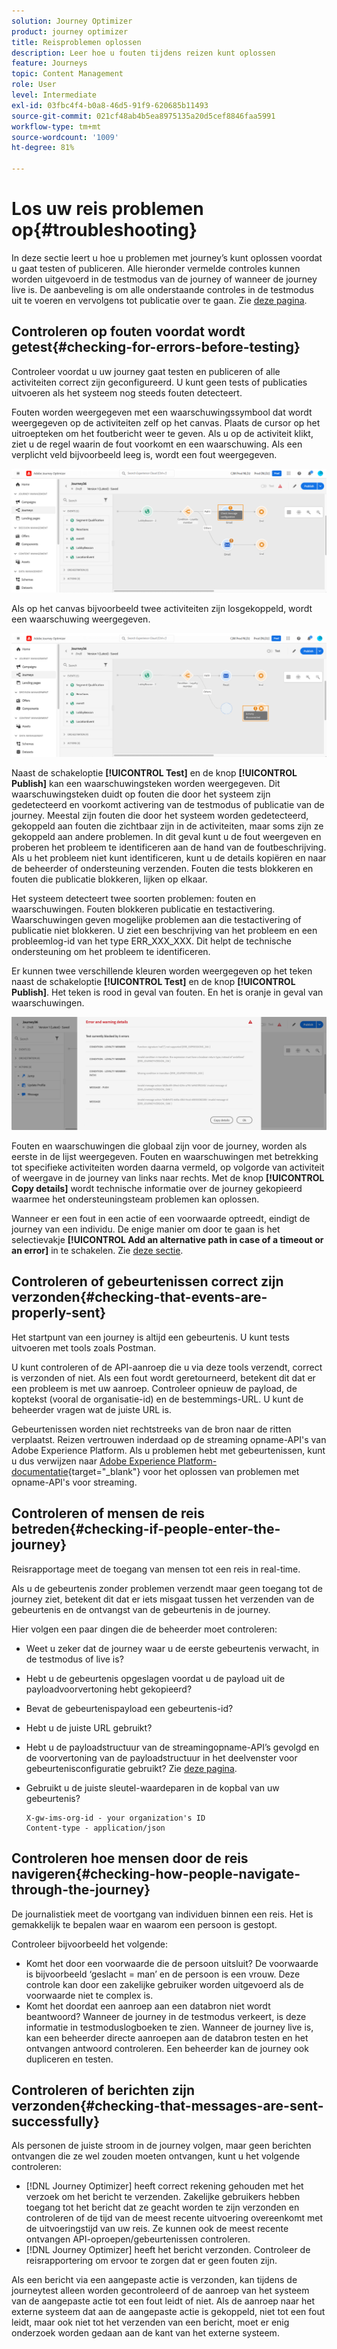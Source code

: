 ```yaml
---
solution: Journey Optimizer
product: journey optimizer
title: Reisproblemen oplossen
description: Leer hoe u fouten tijdens reizen kunt oplossen
feature: Journeys
topic: Content Management
role: User
level: Intermediate
exl-id: 03fbc4f4-b0a8-46d5-91f9-620685b11493
source-git-commit: 021cf48ab4b5ea8975135a20d5cef8846faa5991
workflow-type: tm+mt
source-wordcount: '1009'
ht-degree: 81%

---
```


# Los uw reis problemen op{#troubleshooting}

In deze sectie leert u hoe u problemen met journey’s kunt oplossen voordat u gaat testen of publiceren. Alle hieronder vermelde controles kunnen worden uitgevoerd in de testmodus van de journey of wanneer de journey live is. De aanbeveling is om alle onderstaande controles in de testmodus uit te voeren en vervolgens tot publicatie over te gaan. Zie [deze pagina](../building-journeys/testing-the-journey.md).

## Controleren op fouten voordat wordt getest{#checking-for-errors-before-testing}

Controleer voordat u uw journey gaat testen en publiceren of alle activiteiten correct zijn geconfigureerd. U kunt geen tests of publicaties uitvoeren als het systeem nog steeds fouten detecteert.

Fouten worden weergegeven met een waarschuwingssymbool dat wordt weergegeven op de activiteiten zelf op het canvas. Plaats de cursor op het uitroepteken om het foutbericht weer te geven. Als u op de activiteit klikt, ziet u de regel waarin de fout voorkomt en een waarschuwing. Als een verplicht veld bijvoorbeeld leeg is, wordt een fout weergegeven.

![](assets/journey63.png)

Als op het canvas bijvoorbeeld twee activiteiten zijn losgekoppeld, wordt een waarschuwing weergegeven.

![](assets/canvas-disconnected.png)

Naast de schakeloptie **[!UICONTROL Test]** en de knop **[!UICONTROL Publish]** kan een waarschuwingsteken worden weergegeven. Dit waarschuwingsteken duidt op fouten die door het systeem zijn gedetecteerd en voorkomt activering van de testmodus of publicatie van de journey. Meestal zijn fouten die door het systeem worden gedetecteerd, gekoppeld aan fouten die zichtbaar zijn in de activiteiten, maar soms zijn ze gekoppeld aan andere problemen. In dit geval kunt u de fout weergeven en proberen het probleem te identificeren aan de hand van de foutbeschrijving. Als u het probleem niet kunt identificeren, kunt u de details kopiëren en naar de beheerder of ondersteuning verzenden. Fouten die tests blokkeren en fouten die publicatie blokkeren, lijken op elkaar.

Het systeem detecteert twee soorten problemen: fouten en waarschuwingen. Fouten blokkeren publicatie en testactivering. Waarschuwingen geven mogelijke problemen aan die testactivering of publicatie niet blokkeren. U ziet een beschrijving van het probleem en een probleemlog-id van het type ERR_XXX_XXX. Dit helpt de technische ondersteuning om het probleem te identificeren.

Er kunnen twee verschillende kleuren worden weergegeven op het teken naast de schakeloptie **[!UICONTROL Test]** en de knop **[!UICONTROL Publish]**. Het teken is rood in geval van fouten. En het is oranje in geval van waarschuwingen.

![](assets/journey75.png)

Fouten en waarschuwingen die globaal zijn voor de journey, worden als eerste in de lijst weergegeven. Fouten en waarschuwingen met betrekking tot specifieke activiteiten worden daarna vermeld, op volgorde van activiteit of weergave in de journey van links naar rechts. Met de knop **[!UICONTROL Copy details]** wordt technische informatie over de journey gekopieerd waarmee het ondersteuningsteam problemen kan oplossen.

Wanneer er een fout in een actie of een voorwaarde optreedt, eindigt de journey van een individu. De enige manier om door te gaan is het selectievakje **[!UICONTROL Add an alternative path in case of a timeout or an error]** in te schakelen. Zie [deze sectie](../building-journeys/using-the-journey-designer.md#paths).

## Controleren of gebeurtenissen correct zijn verzonden{#checking-that-events-are-properly-sent}

Het startpunt van een journey is altijd een gebeurtenis. U kunt tests uitvoeren met tools zoals Postman.

U kunt controleren of de API-aanroep die u via deze tools verzendt, correct is verzonden of niet. Als een fout wordt geretourneerd, betekent dit dat er een probleem is met uw aanroep. Controleer opnieuw de payload, de koptekst (vooral de organisatie-id) en de bestemmings-URL. U kunt de beheerder vragen wat de juiste URL is.

Gebeurtenissen worden niet rechtstreeks van de bron naar de ritten verplaatst. Reizen vertrouwen inderdaad op de streaming opname-API&#39;s van Adobe Experience Platform. Als u problemen hebt met gebeurtenissen, kunt u dus verwijzen naar [Adobe Experience Platform-documentatie](https://experienceleague.adobe.com/docs/experience-platform/ingestion/streaming/troubleshooting.html){target=&quot;_blank&quot;} voor het oplossen van problemen met opname-API&#39;s voor streaming.

## Controleren of mensen de reis betreden{#checking-if-people-enter-the-journey}

Reisrapportage meet de toegang van mensen tot een reis in real-time.

Als u de gebeurtenis zonder problemen verzendt maar geen toegang tot de journey ziet, betekent dit dat er iets misgaat tussen het verzenden van de gebeurtenis en de ontvangst van de gebeurtenis in de journey.

Hier volgen een paar dingen die de beheerder moet controleren:

* Weet u zeker dat de journey waar u de eerste gebeurtenis verwacht, in de testmodus of live is?
* Hebt u de gebeurtenis opgeslagen voordat u de payload uit de payloadvoorvertoning hebt gekopieerd?
* Bevat de gebeurtenispayload een gebeurtenis-id?
* Hebt u de juiste URL gebruikt?
* Hebt u de payloadstructuur van de streamingopname-API’s gevolgd en de voorvertoning van de payloadstructuur in het deelvenster voor gebeurtenisconfiguratie gebruikt? Zie [deze pagina](../event/about-creating.md#preview-the-payload).
* Gebruikt u de juiste sleutel-waardeparen in de kopbal van uw gebeurtenis?

   ```
   X-gw-ims-org-id - your organization's ID
   Content-type - application/json
   ```

## Controleren hoe mensen door de reis navigeren{#checking-how-people-navigate-through-the-journey}

De journalistiek meet de voortgang van individuen binnen een reis. Het is gemakkelijk te bepalen waar en waarom een persoon is gestopt.

Controleer bijvoorbeeld het volgende:

* Komt het door een voorwaarde die de persoon uitsluit? De voorwaarde is bijvoorbeeld ‘geslacht = man’ en de persoon is een vrouw. Deze controle kan door een zakelijke gebruiker worden uitgevoerd als de voorwaarde niet te complex is.
* Komt het doordat een aanroep aan een databron niet wordt beantwoord? Wanneer de journey in de testmodus verkeert, is deze informatie in testmoduslogboeken te zien. Wanneer de journey live is, kan een beheerder directe aanroepen aan de databron testen en het ontvangen antwoord controleren. Een beheerder kan de journey ook dupliceren en testen.

## Controleren of berichten zijn verzonden{#checking-that-messages-are-sent-successfully}

Als personen de juiste stroom in de journey volgen, maar geen berichten ontvangen die ze wel zouden moeten ontvangen, kunt u het volgende controleren:

* [!DNL Journey Optimizer] heeft correct rekening gehouden met het verzoek om het bericht te verzenden. Zakelijke gebruikers hebben toegang tot het bericht dat ze geacht worden te zijn verzonden en controleren of de tijd van de meest recente uitvoering overeenkomt met de uitvoeringstijd van uw reis. Ze kunnen ook de meest recente ontvangen API-oproepen/gebeurtenissen controleren.
* [!DNL Journey Optimizer] heeft het bericht verzonden. Controleer de reisrapportering om ervoor te zorgen dat er geen fouten zijn.

Als een bericht via een aangepaste actie is verzonden, kan tijdens de journeytest alleen worden gecontroleerd of de aanroep van het systeem van de aangepaste actie tot een fout leidt of niet. Als de aanroep naar het externe systeem dat aan de aangepaste actie is gekoppeld, niet tot een fout leidt, maar ook niet tot het verzenden van een bericht, moet er enig onderzoek worden gedaan aan de kant van het externe systeem.
